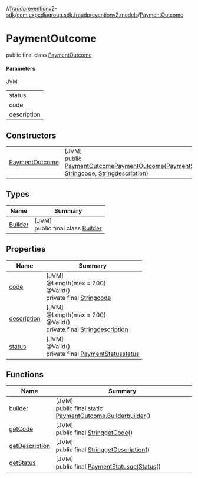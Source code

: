 //[fraudpreventionv2-sdk](../../../index.md)/[com.expediagroup.sdk.fraudpreventionv2.models](../index.md)/[PaymentOutcome](index.md)

# PaymentOutcome

public final class [PaymentOutcome](index.md)

#### Parameters

JVM

| |
|---|
| status |
| code | A mnemonic code for the payment processing. |
| description | A short description providing additional explanation regarding the mnemonic code. |

## Constructors

| | |
|---|---|
| [PaymentOutcome](-payment-outcome.md) | [JVM]<br>public [PaymentOutcome](index.md)[PaymentOutcome](-payment-outcome.md)([PaymentStatus](../-payment-status/index.md)status, [String](https://docs.oracle.com/javase/8/docs/api/java/lang/String.html)code, [String](https://docs.oracle.com/javase/8/docs/api/java/lang/String.html)description) |

## Types

| Name | Summary |
|---|---|
| [Builder](-builder/index.md) | [JVM]<br>public final class [Builder](-builder/index.md) |

## Properties

| Name | Summary |
|---|---|
| [code](index.md#1241214058%2FProperties%2F-173342751) | [JVM]<br>@Length(max = 200)<br>@Valid()<br>private final [String](https://docs.oracle.com/javase/8/docs/api/java/lang/String.html)[code](index.md#1241214058%2FProperties%2F-173342751) |
| [description](index.md#1803297799%2FProperties%2F-173342751) | [JVM]<br>@Length(max = 200)<br>@Valid()<br>private final [String](https://docs.oracle.com/javase/8/docs/api/java/lang/String.html)[description](index.md#1803297799%2FProperties%2F-173342751) |
| [status](index.md#-921398395%2FProperties%2F-173342751) | [JVM]<br>@Valid()<br>private final [PaymentStatus](../-payment-status/index.md)[status](index.md#-921398395%2FProperties%2F-173342751) |

## Functions

| Name | Summary |
|---|---|
| [builder](builder.md) | [JVM]<br>public final static [PaymentOutcome.Builder](-builder/index.md)[builder](builder.md)() |
| [getCode](get-code.md) | [JVM]<br>public final [String](https://docs.oracle.com/javase/8/docs/api/java/lang/String.html)[getCode](get-code.md)() |
| [getDescription](get-description.md) | [JVM]<br>public final [String](https://docs.oracle.com/javase/8/docs/api/java/lang/String.html)[getDescription](get-description.md)() |
| [getStatus](get-status.md) | [JVM]<br>public final [PaymentStatus](../-payment-status/index.md)[getStatus](get-status.md)() |
